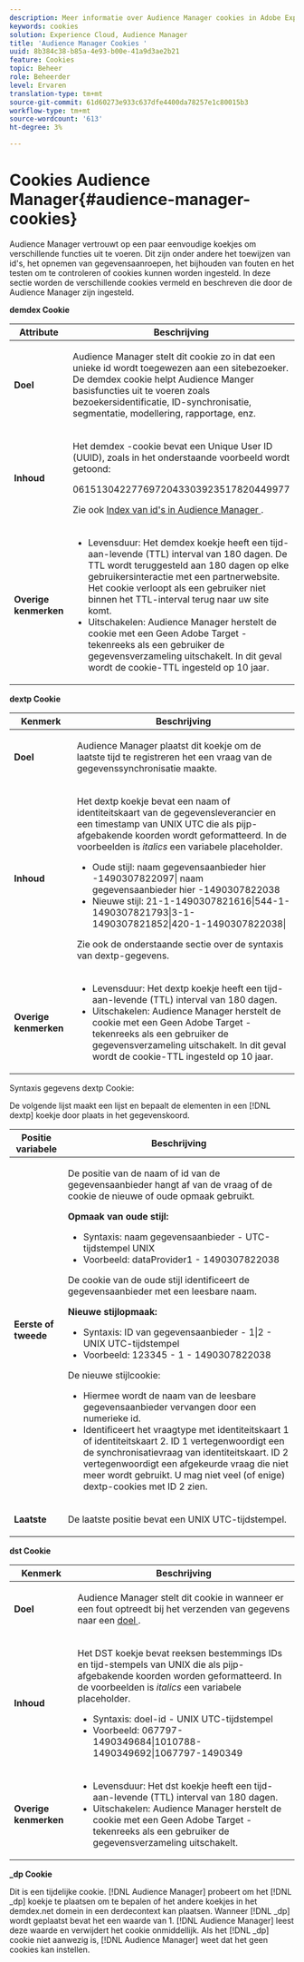 ```yaml
---
description: Meer informatie over Audience Manager cookies in Adobe Experience Cloud.
keywords: cookies
solution: Experience Cloud, Audience Manager
title: 'Audience Manager Cookies '
uuid: 8b384c38-b85a-4e93-b00e-41a9d3ae2b21
feature: Cookies
topic: Beheer
role: Beheerder
level: Ervaren
translation-type: tm+mt
source-git-commit: 61d60273e933c637dfe4400da78257e1c80015b3
workflow-type: tm+mt
source-wordcount: '613'
ht-degree: 3%

---
```



# Cookies Audience Manager{#audience-manager-cookies}

Audience Manager vertrouwt op een paar eenvoudige koekjes om verschillende functies uit te voeren. Dit zijn onder andere het toewijzen van id&#39;s, het opnemen van gegevensaanroepen, het bijhouden van fouten en het testen om te controleren of cookies kunnen worden ingesteld. In deze sectie worden de verschillende cookies vermeld en beschreven die door de Audience Manager zijn ingesteld.

**demdex Cookie**

<table id="table_1CCF7EA2BC9E421F8DEECA5F611E33F6"> 
 <thead> 
  <tr> 
   <th colname="col1" class="entry"> Attribute </th> 
   <th colname="col2" class="entry"> Beschrijving </th> 
  </tr> 
 </thead>
 <tbody> 
  <tr> 
   <td colname="col1"> <p> <b>Doel</b> </p> </td> 
   <td colname="col2"> <p> <span class="keyword"> Audience Manager  </span> stelt dit cookie zo in dat een unieke id wordt toegewezen aan een sitebezoeker. De <span class="wintitle"> demdex </span> cookie helpt <span class="keyword"> Audience Manger </span> basisfuncties uit te voeren zoals bezoekersidentificatie, ID-synchronisatie, segmentatie, modellering, rapportage, enz. </p> </td> 
  </tr> 
  <tr> 
   <td colname="col1"> <p> <b>Inhoud</b> </p> </td> 
   <td colname="col2"> <p>Het <span class="wintitle"> demdex </span>-cookie bevat een Unique User ID (UUID), zoals in het onderstaande voorbeeld wordt getoond: </p> <p> <span class="codeph"> 0615130422776972043303923517820449977  </span> </p> <p>Zie ook <a href="https://docs.adobe.com/content/help/en/audience-manager/user-guide/reference/ids-in-aam.html" format="https" scope="external"> Index van id's in Audience Manager </a>. </p> </td> 
  </tr> 
  <tr> 
   <td colname="col1"> <p> <b>Overige kenmerken</b> </p> </td> 
   <td colname="col2"> <p> 
     <ul id="ul_11291DA87C5045E880034E06C863BCDA"> 
      <li id="li_40C30A06A12449A4A8748621223CA71B">Levensduur: Het <span class="wintitle"> demdex </span> koekje heeft een tijd-aan-levende (TTL) interval van 180 dagen. De TTL wordt teruggesteld aan 180 dagen op elke gebruikersinteractie met een partnerwebsite. Het cookie verloopt als een gebruiker niet binnen het TTL-interval terug naar uw site komt. </li> 
      <li id="li_A589EDA2198249829207A183872EF1FF">Uitschakelen: <span class="keyword"> Audience Manager </span> herstelt de cookie met een <span class="codeph"> Geen Adobe Target </span>-tekenreeks als een gebruiker de gegevensverzameling uitschakelt. In dit geval wordt de cookie-TTL ingesteld op 10 jaar. </li> 
     </ul> </p> </td> 
  </tr> 
 </tbody> 
</table>

**dextp Cookie**

<table id="table_7343C9C9ADD24D3FA693ECC76E4A4045"> 
 <thead> 
  <tr> 
   <th colname="col1" class="entry"> Kenmerk </th> 
   <th colname="col2" class="entry"> Beschrijving </th> 
  </tr> 
 </thead>
 <tbody> 
  <tr> 
   <td colname="col1"> <p> <b>Doel</b> </p> </td> 
   <td colname="col2"> <p> <span class="keyword"> Audience Manager  </span> plaatst dit koekje om de laatste tijd te registreren het een vraag van de gegevenssynchronisatie maakte. </p> </td> 
  </tr> 
  <tr> 
   <td colname="col1"> <p> <b>Inhoud</b> </p> </td> 
   <td colname="col2"> <p>Het <span class="wintitle"> dextp </span> koekje bevat een naam of identiteitskaart van de gegevensleverancier en een timestamp van UNIX UTC die als pijp-afgebakende koorden wordt geformatteerd. In de voorbeelden is <i>italics</i> een variabele placeholder. </p> <p> 
     <ul id="ul_80D0BC3FCF06470991E12712401D784A"> 
      <li id="li_03747A433CEB4756A26CD866E716B89D">Oude stijl: <span class="codeph"> <span class="varname"> naam gegevensaanbieder hier </span>-1490307822097| <span class="varname"> naam gegevensaanbieder hier </span>-1490307822038 </span> </li> 
      <li id="li_79E7000E82DB4ADA9E9887B017343B2D">Nieuwe stijl: <span class="codeph"> 21-1-1490307821616|544-1-1490307821793|3-1-1490307821852|420-1-1490307822038| </span> </li> 
     </ul> </p> <p>Zie ook de onderstaande sectie over de syntaxis van dextp-gegevens. </p> </td> 
  </tr> 
  <tr> 
   <td colname="col1"> <p> <b>Overige kenmerken</b> </p> </td> 
   <td colname="col2"> <p> 
     <ul id="ul_4922AC2CD55D4C888A6FBEB22F8B889B"> 
      <li id="li_91A68C44E53840379C2ACDED25468735">Levensduur: Het <span class="wintitle"> dextp </span> koekje heeft een tijd-aan-levende (TTL) interval van 180 dagen. </li> 
      <li id="li_6B8C674EFAAC4DABA0A640CF29247F99">Uitschakelen: <span class="keyword"> Audience Manager </span> herstelt de cookie met een <span class="codeph"> Geen Adobe Target </span>-tekenreeks als een gebruiker de gegevensverzameling uitschakelt. In dit geval wordt de cookie-TTL ingesteld op 10 jaar. </li> 
     </ul> </p> </td> 
  </tr> 
 </tbody> 
</table>

Syntaxis gegevens dextp Cookie:

De volgende lijst maakt een lijst en bepaalt de elementen in een [!DNL dextp] koekje door plaats in het gegevenskoord.

<table id="table_BE00604B97F24F5A94AA4F566063D785"> 
 <thead> 
  <tr> 
   <th colname="col1" class="entry"> Positie variabele </th> 
   <th colname="col2" class="entry"> Beschrijving </th> 
  </tr> 
 </thead>
 <tbody> 
  <tr> 
   <td colname="col1"> <p> <b>Eerste of tweede</b> </p> </td> 
   <td colname="col2"> <p>De positie van de naam of id van de gegevensaanbieder hangt af van de vraag of de cookie de nieuwe of oude opmaak gebruikt. </p> <p> <b>Opmaak van oude stijl:</b> </p> <p> 
     <ul id="ul_5BFBF40E3FE849CA859030F2D070FDF6"> 
      <li id="li_E8F4DC0CB15B472ABE9892B3A61D7F77">Syntaxis: <span class="codeph"> <span class="varname"> naam gegevensaanbieder </span> - <span class="varname"> UTC-tijdstempel UNIX </span> </span> </li> 
      <li id="li_7CD8B101156140F49EA97B18E9591402">Voorbeeld: <span class="codeph"> dataProvider1 - 1490307822038 </span> </li> 
     </ul> </p> <p>De cookie van de oude stijl identificeert de gegevensaanbieder met een leesbare naam. </p> <p> <b>Nieuwe stijlopmaak:</b> </p> <p> 
     <ul id="ul_AC6225CA781746148C125F21DFED1ED9"> 
      <li id="li_29C4B52E398B4EA28944980A15B05A57">Syntaxis: <span class="codeph"> <span class="varname"> ID van gegevensaanbieder </span> - 1|2 - <span class="varname"> UNIX UTC-tijdstempel </span> </span> </li> 
      <li id="li_3BF30CA5FED242DF96E0B54AFC64B06F">Voorbeeld: <span class="codeph"> 123345 - 1 - 1490307822038 </span> </li> 
     </ul> </p> <p>De nieuwe stijlcookie: </p> <p> 
     <ul id="ul_F05A91A455FA44C7A71186C0C9E31630"> 
      <li id="li_A8C9638173684359BABC4207845A4F48">Hiermee wordt de naam van de leesbare gegevensaanbieder vervangen door een numerieke id. </li> 
      <li id="li_28F1E2DB24904E53BE9718AD788CE61E">Identificeert het vraagtype met identiteitskaart 1 of identiteitskaart 2. ID 1 vertegenwoordigt een de synchronisatievraag van identiteitskaart. ID 2 vertegenwoordigt een afgekeurde vraag die niet meer wordt gebruikt. U mag niet veel (of enige) dextp-cookies met ID 2 zien. </li> 
     </ul> </p> </td> 
  </tr> 
  <tr> 
   <td colname="col1"> <p> <b>Laatste</b> </p> </td> 
   <td colname="col2"> <p>De laatste positie bevat een UNIX UTC-tijdstempel. </p> </td> 
  </tr> 
 </tbody> 
</table>

**dst Cookie**

<table id="table_83AE9B6350C6408BAECD9FCF33022B98"> 
 <thead> 
  <tr> 
   <th colname="col1" class="entry"> Kenmerk </th> 
   <th colname="col2" class="entry"> Beschrijving </th> 
  </tr> 
 </thead>
 <tbody> 
  <tr> 
   <td colname="col1"> <p> <b>Doel</b> </p> </td> 
   <td colname="col2"> <p> <span class="keyword"> Audience Manager  </span> stelt dit cookie in wanneer er een fout optreedt bij het verzenden van gegevens naar een  <a href="https://docs.adobe.com/content/help/en/audience-manager/user-guide/features/destinations/destinations.html#purposes" format="https" scope="external"> doel  </a>. </p> </td> 
  </tr> 
  <tr> 
   <td colname="col1"> <p> <b>Inhoud</b> </p> </td> 
   <td colname="col2"> <p> Het <span class="wintitle"> DST </span> koekje bevat reeksen bestemmings IDs en tijd-stempels van UNIX die als pijp-afgebakende koorden worden geformatteerd. In de voorbeelden is <i>italics</i> een variabele placeholder. </p> <p> 
     <ul id="ul_CE98076A02DA413486C1D341E9806889"> 
      <li id="li_850209D956644749B98C7A208C825C15">Syntaxis: <span class="codeph"> <span class="varname"> doel-id </span> - <span class="varname"> UNIX UTC-tijdstempel </span> </span> </li> 
      <li id="li_4A22152C70844733982230EBF7B9EB78">Voorbeeld: <span class="codeph"> 067797-1490349684|1010788-1490349692|1067797-1490349 </span> </li> 
     </ul> </p> </td> 
  </tr> 
  <tr> 
   <td colname="col1"> <p> <b>Overige kenmerken</b> </p> </td> 
   <td colname="col2"> <p> 
     <ul id="ul_5D13DD701B484B51BF2808A69A919106"> 
      <li id="li_4E665114C63246FBA32A4E19984D2693">Levensduur: Het <span class="wintitle"> dst </span> koekje heeft een tijd-aan-levende (TTL) interval van 180 dagen. </li> 
      <li id="li_A682B566704F43D2AB72487EFF212474">Uitschakelen: <span class="keyword"> Audience Manager </span> herstelt de cookie met een <span class="codeph"> Geen Adobe Target </span>-tekenreeks als een gebruiker de gegevensverzameling uitschakelt. </li> 
     </ul> </p> </td> 
  </tr> 
 </tbody> 
</table>

**_dp Cookie**

Dit is een tijdelijke cookie. [!DNL Audience Manager] probeert om het  [!DNL _dp] koekje te plaatsen om te bepalen of het andere koekjes in het demdex.net domein in een derdecontext kan plaatsen. Wanneer [!DNL _dp] wordt geplaatst bevat het een waarde van 1. [!DNL Audience Manager] leest deze waarde en verwijdert het cookie onmiddellijk. Als het [!DNL _dp] cookie niet aanwezig is, [!DNL Audience Manager] weet dat het geen cookies kan instellen.
